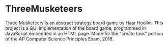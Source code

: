 # ThreeMusketeers
Three Musketeers is an abstract strategy board game by Haar Hoolim.
This project is a GUI implementation of the board game, programmed in JavaScript embedded in an HTML page.
Made for the "create task" portion of the AP Computer Science Principles Exam, 2016.
